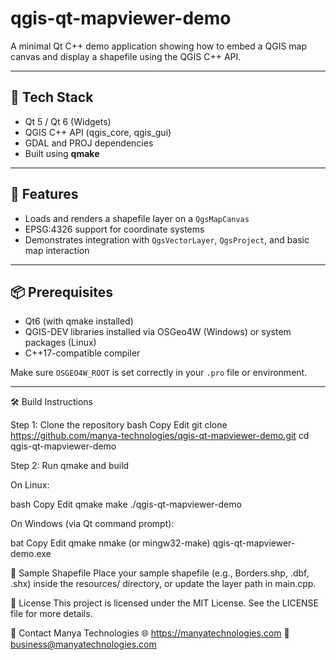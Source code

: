 # qgis-qt-mapviewer-demo

A minimal Qt C++ demo application showing how to embed a QGIS map canvas and display a shapefile using the QGIS C++ API.

---

## 🧰 Tech Stack

- Qt 5 / Qt 6 (Widgets)
- QGIS C++ API (qgis_core, qgis_gui)
- GDAL and PROJ dependencies
- Built using **qmake**

---

## 🚀 Features

- Loads and renders a shapefile layer on a `QgsMapCanvas`
- EPSG:4326 support for coordinate systems
- Demonstrates integration with `QgsVectorLayer`, `QgsProject`, and basic map interaction

---

## 📦 Prerequisites

- Qt6 (with qmake installed)
- QGIS-DEV libraries installed via OSGeo4W (Windows) or system packages (Linux)
- C++17-compatible compiler

Make sure `OSGEO4W_ROOT` is set correctly in your `.pro` file or environment.

---

🛠️ Build Instructions

Step 1: Clone the repository
bash
Copy
Edit
git clone https://github.com/manya-technologies/qgis-qt-mapviewer-demo.git
cd qgis-qt-mapviewer-demo

Step 2: Run qmake and build

On Linux:

bash
Copy
Edit
qmake
make
./qgis-qt-mapviewer-demo

On Windows (via Qt command prompt):

bat
Copy
Edit
qmake
nmake   (or mingw32-make)
qgis-qt-mapviewer-demo.exe

📂 Sample Shapefile
Place your sample shapefile (e.g., Borders.shp, .dbf, .shx) inside the resources/ directory, or update the layer path in main.cpp.

🧾 License
This project is licensed under the MIT License. See the LICENSE file for more details.

💬 Contact
Manya Technologies
🌐 https://manyatechnologies.com
📧 business@manyatechnologies.com
